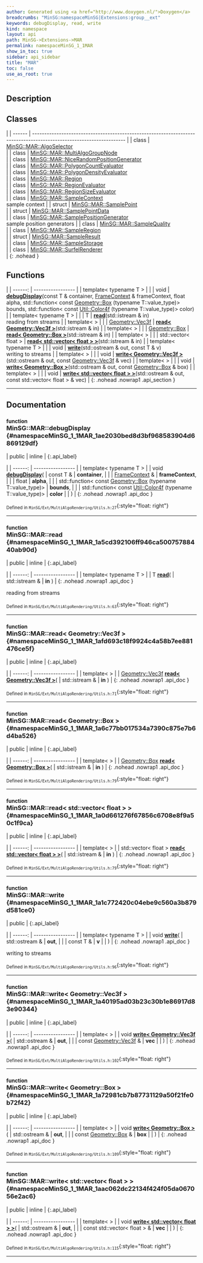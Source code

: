 ```yaml
---
author: Generated using <a href="http://www.doxygen.nl/">Doxygen</a>
breadcrumbs: "MinSG:namespaceMinSG|Extensions:group__ext"
keywords: debugDisplay, read, write
kind: namespace
layout: api
path: MinSG->Extensions->MAR
permalink: namespaceMinSG_1_1MAR
show_in_toc: true
sidebar: api_sidebar
title: "MAR"
toc: false
use_as_root: true
---
```


## Description





## Classes

|
| ------ | -------------------------------------------------------------------------------------------------------------------- | 
| class  | [MinSG::MAR::AlgoSelector](classMinSG_1_1MAR_1_1AlgoSelector) <br/>                                                  | 
| class  | [MinSG::MAR::MultiAlgoGroupNode](classMinSG_1_1MAR_1_1MultiAlgoGroupNode) <br/>                                      | 
| class  | [MinSG::MAR::NiceRandomPositionGenerator](classMinSG_1_1MAR_1_1NiceRandomPositionGenerator) <br/>                    | 
| class  | [MinSG::MAR::PolygonCountEvaluator](classMinSG_1_1MAR_1_1PolygonCountEvaluator) <br/>                                | 
| class  | [MinSG::MAR::PolygonDensityEvaluator](classMinSG_1_1MAR_1_1PolygonDensityEvaluator) <br/>                            | 
| class  | [MinSG::MAR::Region](classMinSG_1_1MAR_1_1Region) <br/>                                                              | 
| class  | [MinSG::MAR::RegionEvaluator](classMinSG_1_1MAR_1_1RegionEvaluator) <br/>                                            | 
| class  | [MinSG::MAR::RegionSizeEvaluator](classMinSG_1_1MAR_1_1RegionSizeEvaluator) <br/>                                    | 
| class  | [MinSG::MAR::SampleContext](classMinSG_1_1MAR_1_1SampleContext) <br/> sample context                                 | 
| struct | [MinSG::MAR::SamplePoint](structMinSG_1_1MAR_1_1SamplePoint) <br/>                                                   | 
| struct | [MinSG::MAR::SamplePointData](structMinSG_1_1MAR_1_1SamplePointData) <br/>                                           | 
| class  | [MinSG::MAR::SamplePositionGenerator](classMinSG_1_1MAR_1_1SamplePositionGenerator) <br/> sample position generators | 
| class  | [MinSG::MAR::SampleQuality](classMinSG_1_1MAR_1_1SampleQuality) <br/>                                                | 
| class  | [MinSG::MAR::SampleRegion](classMinSG_1_1MAR_1_1SampleRegion) <br/>                                                  | 
| struct | [MinSG::MAR::SampleResult](structMinSG_1_1MAR_1_1SampleResult) <br/>                                                 | 
| class  | [MinSG::MAR::SampleStorage](classMinSG_1_1MAR_1_1SampleStorage) <br/>                                                | 
| class  | [MinSG::MAR::SurfelRenderer](classMinSG_1_1MAR_1_1SurfelRenderer) <br/>                                              | 
{: .nohead }

## Functions

|
| ------: | ----------------- |
| template< typename T  >  | |
| void | **[debugDisplay](#namespaceMinSG_1_1MAR_1ae2030bed8d3bf968583904d6869129df)**(const T & container,  [FrameContext](classMinSG_1_1FrameContext) & frameContext, float alpha, std::function< const [Geometry::Box](namespaceGeometry#namespaceGeometry_1a02eb80497cc2daa40fba114c929f877a) (typename T::value_type)> bounds, std::function< const [Util::Color4f](classUtil_1_1Color4f) (typename T::value_type)> color) |
| template< typename T  >  | |
| T | **[read](#namespaceMinSG_1_1MAR_1a5cd392106ff946ca50075788440ab90d)**(std::istream & in) <br/> reading from streams |
| template<  >  | |
| [Geometry::Vec3f](namespaceGeometry#namespaceGeometry_1a5b269b6a82917f18e344231ecf8e6566) | **[read&lt; Geometry::Vec3f &gt;](#namespaceMinSG_1_1MAR_1afd693c18f9924c4a58b7ee881476ce5f)**(std::istream & in) |
| template<  >  | |
| [Geometry::Box](namespaceGeometry#namespaceGeometry_1a02eb80497cc2daa40fba114c929f877a) | **[read&lt; Geometry::Box &gt;](#namespaceMinSG_1_1MAR_1a6c77bb017534a7390c875e7b6d4ba526)**(std::istream & in) |
| template<  >  | |
| std::vector< float > | **[read&lt; std::vector&lt; float &gt; &gt;](#namespaceMinSG_1_1MAR_1a0d661276f67856c6708e8f9a50c1f9ca)**(std::istream & in) |
| template< typename T  >  | |
| void | **[write](#namespaceMinSG_1_1MAR_1a1c772420c04ebe9c560a3b879d581ce0)**(std::ostream & out, const T & v) <br/> writing to streams |
| template<  >  | |
| void | **[write&lt; Geometry::Vec3f &gt;](#namespaceMinSG_1_1MAR_1a40195ad03b23c30b1e86917d83e90344)**(std::ostream & out, const [Geometry::Vec3f](namespaceGeometry#namespaceGeometry_1a5b269b6a82917f18e344231ecf8e6566) & vec) |
| template<  >  | |
| void | **[write&lt; Geometry::Box &gt;](#namespaceMinSG_1_1MAR_1a72981cb7b87731129a50f21fe0b72f42)**(std::ostream & out, const [Geometry::Box](namespaceGeometry#namespaceGeometry_1a02eb80497cc2daa40fba114c929f877a) & box) |
| template<  >  | |
| void | **[write&lt; std::vector&lt; float &gt; &gt;](#namespaceMinSG_1_1MAR_1aac062dc22134f424f05da067056e2ac6)**(std::ostream & out, const std::vector< float > & vec) |
{: .nohead .nowrap1 .api_section }


-------------------------------------------------------------------

## Documentation

### <small>function</small><br/> MinSG::MAR::debugDisplay {#namespaceMinSG_1_1MAR_1ae2030bed8d3bf968583904d6869129df}

| public | inline |
{:.api_label}

|
| ------: | ----------------- |
| template< typename T  > |
| void **[debugDisplay](#namespaceMinSG_1_1MAR_1ae2030bed8d3bf968583904d6869129df)**( | const T & | **container**, |
| |  [FrameContext](classMinSG_1_1FrameContext) & | **frameContext**, |
| | float | **alpha**, |
| | std::function< const [Geometry::Box](namespaceGeometry#namespaceGeometry_1a02eb80497cc2daa40fba114c929f877a) (typename T::value_type)> | **bounds**, |
| | std::function< const [Util::Color4f](classUtil_1_1Color4f) (typename T::value_type)> | **color** |
|   ) |
{: .nohead .nowrap1 .api_doc }





<sub>Defined in `MinSG/Ext/MultiAlgoRendering/Utils.h:27`</sub>{:style="float: right"}

-------------------------------------------------------------------

### <small>function</small><br/> MinSG::MAR::read {#namespaceMinSG_1_1MAR_1a5cd392106ff946ca50075788440ab90d}

| public | inline |
{:.api_label}

|
| ------: | ----------------- |
| template< typename T  > |
| T **[read](#namespaceMinSG_1_1MAR_1a5cd392106ff946ca50075788440ab90d)**( | std::istream & | **in** ) |
{: .nohead .nowrap1 .api_doc }

reading from streams





<sub>Defined in `MinSG/Ext/MultiAlgoRendering/Utils.h:63`</sub>{:style="float: right"}

-------------------------------------------------------------------

### <small>function</small><br/> MinSG::MAR::read&lt; Geometry::Vec3f &gt; {#namespaceMinSG_1_1MAR_1afd693c18f9924c4a58b7ee881476ce5f}

| public | inline |
{:.api_label}

|
| ------: | ----------------- |
| template<  > |
| [Geometry::Vec3f](namespaceGeometry#namespaceGeometry_1a5b269b6a82917f18e344231ecf8e6566) **[read&lt; Geometry::Vec3f &gt;](#namespaceMinSG_1_1MAR_1afd693c18f9924c4a58b7ee881476ce5f)**( | std::istream & | **in** ) |
{: .nohead .nowrap1 .api_doc }





<sub>Defined in `MinSG/Ext/MultiAlgoRendering/Utils.h:71`</sub>{:style="float: right"}

-------------------------------------------------------------------

### <small>function</small><br/> MinSG::MAR::read&lt; Geometry::Box &gt; {#namespaceMinSG_1_1MAR_1a6c77bb017534a7390c875e7b6d4ba526}

| public | inline |
{:.api_label}

|
| ------: | ----------------- |
| template<  > |
| [Geometry::Box](namespaceGeometry#namespaceGeometry_1a02eb80497cc2daa40fba114c929f877a) **[read&lt; Geometry::Box &gt;](#namespaceMinSG_1_1MAR_1a6c77bb017534a7390c875e7b6d4ba526)**( | std::istream & | **in** ) |
{: .nohead .nowrap1 .api_doc }





<sub>Defined in `MinSG/Ext/MultiAlgoRendering/Utils.h:79`</sub>{:style="float: right"}

-------------------------------------------------------------------

### <small>function</small><br/> MinSG::MAR::read&lt; std::vector&lt; float &gt; &gt; {#namespaceMinSG_1_1MAR_1a0d661276f67856c6708e8f9a50c1f9ca}

| public | inline |
{:.api_label}

|
| ------: | ----------------- |
| template<  > |
| std::vector< float > **[read&lt; std::vector&lt; float &gt; &gt;](#namespaceMinSG_1_1MAR_1a0d661276f67856c6708e8f9a50c1f9ca)**( | std::istream & | **in** ) |
{: .nohead .nowrap1 .api_doc }





<sub>Defined in `MinSG/Ext/MultiAlgoRendering/Utils.h:79`</sub>{:style="float: right"}

-------------------------------------------------------------------

### <small>function</small><br/> MinSG::MAR::write {#namespaceMinSG_1_1MAR_1a1c772420c04ebe9c560a3b879d581ce0}

| public |
{:.api_label}

|
| ------: | ----------------- |
| template< typename T  > |
| void **[write](#namespaceMinSG_1_1MAR_1a1c772420c04ebe9c560a3b879d581ce0)**( | std::ostream & | **out**, |
| | const T & | **v** |
|   ) |
{: .nohead .nowrap1 .api_doc }

writing to streams





<sub>Defined in `MinSG/Ext/MultiAlgoRendering/Utils.h:96`</sub>{:style="float: right"}

-------------------------------------------------------------------

### <small>function</small><br/> MinSG::MAR::write&lt; Geometry::Vec3f &gt; {#namespaceMinSG_1_1MAR_1a40195ad03b23c30b1e86917d83e90344}

| public | inline |
{:.api_label}

|
| ------: | ----------------- |
| template<  > |
| void **[write&lt; Geometry::Vec3f &gt;](#namespaceMinSG_1_1MAR_1a40195ad03b23c30b1e86917d83e90344)**( | std::ostream & | **out**, |
| | const [Geometry::Vec3f](namespaceGeometry#namespaceGeometry_1a5b269b6a82917f18e344231ecf8e6566) & | **vec** |
|   ) |
{: .nohead .nowrap1 .api_doc }





<sub>Defined in `MinSG/Ext/MultiAlgoRendering/Utils.h:102`</sub>{:style="float: right"}

-------------------------------------------------------------------

### <small>function</small><br/> MinSG::MAR::write&lt; Geometry::Box &gt; {#namespaceMinSG_1_1MAR_1a72981cb7b87731129a50f21fe0b72f42}

| public | inline |
{:.api_label}

|
| ------: | ----------------- |
| template<  > |
| void **[write&lt; Geometry::Box &gt;](#namespaceMinSG_1_1MAR_1a72981cb7b87731129a50f21fe0b72f42)**( | std::ostream & | **out**, |
| | const [Geometry::Box](namespaceGeometry#namespaceGeometry_1a02eb80497cc2daa40fba114c929f877a) & | **box** |
|   ) |
{: .nohead .nowrap1 .api_doc }





<sub>Defined in `MinSG/Ext/MultiAlgoRendering/Utils.h:109`</sub>{:style="float: right"}

-------------------------------------------------------------------

### <small>function</small><br/> MinSG::MAR::write&lt; std::vector&lt; float &gt; &gt; {#namespaceMinSG_1_1MAR_1aac062dc22134f424f05da067056e2ac6}

| public | inline |
{:.api_label}

|
| ------: | ----------------- |
| template<  > |
| void **[write&lt; std::vector&lt; float &gt; &gt;](#namespaceMinSG_1_1MAR_1aac062dc22134f424f05da067056e2ac6)**( | std::ostream & | **out**, |
| | const std::vector< float > & | **vec** |
|   ) |
{: .nohead .nowrap1 .api_doc }





<sub>Defined in `MinSG/Ext/MultiAlgoRendering/Utils.h:115`</sub>{:style="float: right"}

-------------------------------------------------------------------

